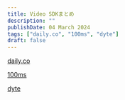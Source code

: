 ```yaml
---
title: Video SDKまとめ
description: ""
publishDate: 04 March 2024
tags: ["daily.co", "100ms", "dyte"]
draft: false
---
```


[daily.co](https://www.daily.co/)

[100ms](https://www.100ms.live/)

[dyte](https://dyte.io/)
